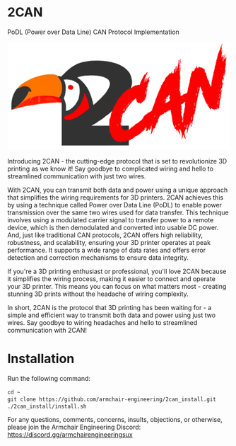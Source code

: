 # 2CAN
PoDL (Power over Data Line) CAN Protocol Implementation


![](images/logo.png)

Introducing 2CAN - the cutting-edge protocol that is set to revolutionize 3D printing as we know it! Say goodbye to complicated wiring and hello to streamlined communication with just two wires.

With 2CAN, you can transmit both data and power using a unique approach that simplifies the wiring requirements for 3D printers. 2CAN achieves this by using a technique called Power over Data Line (PoDL) to enable power transmission over the same two wires used for data transfer. This technique involves using a modulated carrier signal to transfer power to a remote device, which is then demodulated and converted into usable DC power. And, just like traditional CAN protocols, 2CAN offers high reliability, robustness, and scalability, ensuring your 3D printer operates at peak performance. It supports a wide range of data rates and offers error detection and correction mechanisms to ensure data integrity.

If you're a 3D printing enthusiast or professional, you'll love 2CAN because it simplifies the wiring process, making it easier to connect and operate your 3D printer. This means you can focus on what matters most - creating stunning 3D prints without the headache of wiring complexity.

In short, 2CAN is the protocol that 3D printing has been waiting for - a simple and efficient way to transmit both data and power using just two wires. Say goodbye to wiring headaches and hello to streamlined communication with 2CAN!

# Installation
Run the following command:
```shell
cd ~
git clone https://github.com/armchair-engineering/2can_install.git
./2can_install/install.sh
```


For any questions, comments, concerns, insults, objections, or otherwise, please join the Armchair Engineering Discord:
https://discord.gg/armchairengineeringsux